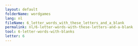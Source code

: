 ```yaml
---
layout: default
folderName: wordgames
lang: nl
fileName: 6_letter_words_with_these_letters_and_a_blank
permalink: nl/6-letter-words-with-these-letters-and-a-blank
tool: 6-letter-words-with-blanks
letter: 6
---
```


